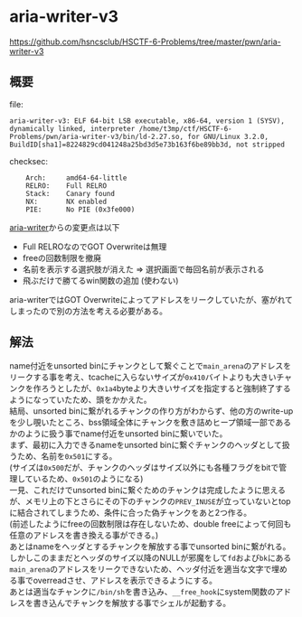 # aria-writer-v3
https://github.com/hsncsclub/HSCTF-6-Problems/tree/master/pwn/aria-writer-v3
## 概要
file:
```
aria-writer-v3: ELF 64-bit LSB executable, x86-64, version 1 (SYSV), dynamically linked, interpreter /home/t3mp/ctf/HSCTF-6-Problems/pwn/aria-writer-v3/bin/ld-2.27.so, for GNU/Linux 3.2.0, BuildID[sha1]=8224829cd041248a25bd3d5e73b163f6be89bb3d, not stripped
```
checksec:
```
    Arch:     amd64-64-little
    RELRO:    Full RELRO
    Stack:    Canary found
    NX:       NX enabled
    PIE:      No PIE (0x3fe000)
```
[aria-writer](https://github.com/t3mp-0xCC/write-up/tree/main/HS-CTF-6/aria-writer)からの変更点は以下  
* Full RELROなのでGOT Overwriteは無理
* freeの回数制限を撤廃
* 名前を表示する選択肢が消えた => 選択画面で毎回名前が表示される
* 飛ぶだけで勝てるwin関数の追加 (使わない)

aria-writerではGOT Overwriteによってアドレスをリークしていたが、塞がれてしまったので別の方法を考える必要がある。  
## 解法
name付近をunsorted binにチャンクとして繋ぐことで`main_arena`のアドレスをリークする事を考え、tcacheに入らないサイズが`0x410`バイトよりも大きいチャンクを作ろうとしたが、`0x1a4`byteより大きいサイズを指定すると強制終了するようになっていたため、頭をかかえた。  
結局、unsorted binに繋がれるチャンクの作り方がわからず、他の方のwrite-upを少し覗いたところ、bss領域全体にチャンクを敷き詰めヒープ領域一部であるかのように扱う事でname付近をunsorted binに繋いでいた。  
まず、最初に入力できるnameをunsorted binに繋ぐチャンクのヘッダとして扱うため、名前を`0x501`にする。  
(サイズは`0x500`だが、チャンクのヘッダはサイズ以外にも各種フラグをbitで管理しているため、`0x501`のようになる)  
一見、これだけでunsorted binに繋ぐためのチャンクは完成したように思えるが、メモリ上の下とさらにその下のチャンクの`PREV_INUSE`が立っていないとtopに結合されてしまうため、条件に合った偽チャンクをあと2つ作る。  
(前述したようにfreeの回数制限は存在しないため、double freeによって何回も任意のアドレスを書き換える事ができる。)  
あとはnameをヘッダとするチャンクを解放する事でunsorted binに繋がれる。  
しかしこのままだとヘッダのサイズ以降のNULLが邪魔をして`fd`および`bk`にある`main_arena`のアドレスをリークできないため、ヘッダ付近を適当な文字で埋める事でoverreadさせ、アドレスを表示できるようにする。  
あとは適当なチャンクに`/bin/sh`を書き込み、`__free_hook`にsystem関数のアドレスを書き込んでチャンクを解放する事でシェルが起動する。